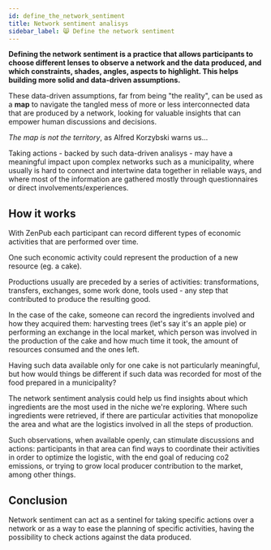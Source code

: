 ```yaml
---
id: define_the_network_sentiment
title: Network sentiment analisys
sidebar_label: 😸 Define the network sentiment
---
```


<section class="reflow__doc">
  <div class="hero__img" style="background-image: url('../img/analise.jpg')"></div>

**Defining the network sentiment is a practice that allows participants to choose different lenses to observe a network and the data produced, and which constraints, shades, angles, aspects to highlight. This helps building more solid and data-driven assumptions.**

These data-driven assumptions, far from being "the reality", can be used as a **map** to navigate the tangled mess of more or less interconnected data that are produced by a network, looking for valuable insights that can empower human discussions and decisions. 

_The map is not the territory_, as Alfred Korzybski warns us...

Taking actions - backed by such data-driven analisys -  may have a meaningful impact upon complex networks such as a municipality, where usually is hard to connect and intertwine data together in reliable ways, and where most of the information are gathered mostly through questionnaires or direct involvements/experiences.

## How it works
With ZenPub each participant can record different types of economic activities that are performed over time.

One such economic activity could represent the production of a new resource (eg. a cake).

Productions usually are preceded by a series of activities: transformations, transfers, exchanges, some work done, tools used - any step that contributed to produce the resulting good.

In the case of the cake, someone can record the ingredients involved and how they acquired them: harvesting trees (let's say it's an apple pie) or performing an exchange in the local market, which person was involved in the production of the cake and how much time it took, the amount of resources consumed and the ones left. 

<div class="hero__img" style="background-image: url('../img/cake.jpg')"></div>

Having such data available only for one cake is not particularly meaningful, but how would things be different if such data was recorded for most of the food prepared in a municipality?

The network sentiment analysis could help us find insights about which ingredients are the most used in the niche we're exploring. Where such ingredients were retrieved, if there are particular activities that monopolize the area and what are the logistics involved in all the steps of production.

<div class="hero__img" style="background-image: url('../img/networksent.png'); background-size: contain; background-position: center center; background-repeat: no-repeat"></div>

Such observations, when available openly, can stimulate discussions and actions: participants in that area can find ways to coordinate their activities in order to optimize the logistic, with the end goal of reducing co2 emissions, or trying to grow local producer contribution to the market, among other things.

## Conclusion
Network sentiment can act as a sentinel for taking specific actions over a network or as a way to ease the planning of specific activities, having the possibility to check actions against the data produced.

</section>
